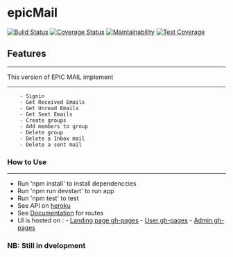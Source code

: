 # epicMail

[![Build Status](https://travis-ci.com/debelistic/epicMail.svg?branch=develop)](https://travis-ci.com/debelistic/epicMail)  [![Coverage Status](https://coveralls.io/repos/github/debelistic/epicMail/badge.svg?branch=develop)](https://coveralls.io/github/debelistic/epicMail?branch=develop) [![Maintainability](https://api.codeclimate.com/v1/badges/8ce8c3d1a212240b33aa/maintainability)](https://codeclimate.com/github/debelistic/epicMail/maintainability) [![Test Coverage](https://api.codeclimate.com/v1/badges/8ce8c3d1a212240b33aa/test_coverage)](https://codeclimate.com/github/debelistic/epicMail/test_coverage)

## Features

---

This version of EPIC MAIL implement

---

``` - Signup
    - Signin
    - Get Received Emails
    - Get Unread Emails
    - Get Sent Emails
    - Create groups
    - Add members to group
    - Delete group
    - Delete a Inbox mail
    - Delete a sent mail
```

### How to Use

---

- Run 'npm install' to install dependenccies
- Run 'npm run devstart' to run app
- Run 'npm test' to test
- See API on [heroku](epicmailwithds.herokuapp.com)
- See [Documentation](https://epicmailwithds.herokuapp.com/api-docs/) for routes
- UI is hosted on :
        - [Landing page gh-pages](https://debelistic.github.io/epicMail/UI/index.html)
        - [User gh-pages](https://debelistic.github.io/epicMail/UI/user.html)
        - [Admin gh-pages](https://debelistic.github.io/epicMail/UI/admin.html)

### NB: Still in dvelopment